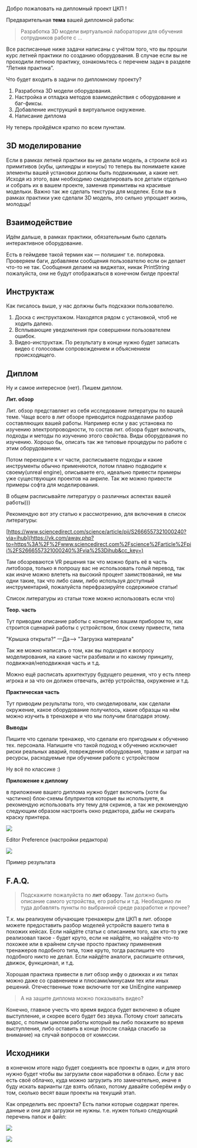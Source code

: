 Добро пожаловать на дипломный проект ЦКП !

Предварительная **тема** вашей дипломной работы:

> Разработка 3D модели виртуальной лаборатории для обучения сотрудников работе с …

  

Все расписанные ниже задачи написаны с учётом того, что вы прошли курс летней практики по созданию оборудования. В случае если вы не проходили летнюю практику, ознакомьтесь с перечнем задач в разделе “Летняя практика”.

Что будет входить в задачи по дипломному проекту?

1. Разработка 3D модели оборудования.
2. Настройка и отладка методов взаимодействия с оборудование и баг-фиксы.
3. Добавление инструкций в виртуальное окружение.
4. Написание диплома

  

Ну теперь пройдёмся кратко по всем пунктам.

## 3D моделирование

Если в рамках летней практики вы не делали модель, а строили всё из примитивов (кубы, цилиндры и конусы) то теперь вы понимаете какие элементы вашей установки должны быть подвижными, а какие нет. Исходя из этого, вам необходимо смоделировать все детали отдельно и собрать их в вашем проекте, заменив примитивы на красивые модельки. Важно так же сделать текстуры для моделек. Если вы в рамках практики уже сделали 3D модель, это сильно упрощает жизнь, молодцы!

  

## Взаимодействие

Идём дальше, в рамках практики, обязательным было сделать интерактивное оборудование.

Есть в геймдеве такой термин как — полишинг т.е. полировка. Проверяем баги, добавляем сообщения пользователю если он делает что-то не так. Сообщения делаем на виджетах, никак PrintString пожалуйста, они не будут отображаться в конечном билде проекта!

  

## Инструктаж

Как писалось выше, у нас должны быть подсказки пользователю.

1. Доска с инструктажом. Находятся рядом с установкой, чтоб не ходить далеко.
2. Всплывающие уведомления при совершении пользователем ошибок.
3. Видео-инструктаж. По результату в конце нужно будет записать видео с голосовым сопровождением и объяснением происходящего.

  

## Диплом

Ну и самое интересное (нет). Пишем диплом.

**Лит. обзор**

Лит. обзор представляет из себя исследование литературы по вашей теме. Чаще всего в лит обзоре приводится подразделами разбор составляющих вашей работы. Например если у вас установка по изучению электропроводности, то состав лит. обзора будет включать, подходы и методы по изучению этого свойства. Виды оборудования по изучению. Хорошо бы, описать так же типовые процедуры по работе с этим оборудованием.

Потом переходите к vr части, расписываете подходы и какие инструменты обычно применяются, потом плавно подводите к своему(unreal engine), описываете его, идеально привести примеры уже существующих проектов на анриле. Так же можно привести примеры софта для моделирования.

В общем расписывайте литературу о различных аспектах вашей работы)))

Рекомендую вот эту статью к рассмотрению, для включения в список литературы:

[https://www.sciencedirect.com/science/article/pii/S2666557321000240?via=ihub](https://vk.com/away.php?to=https%3A%2F%2Fwww.sciencedirect.com%2Fscience%2Farticle%2Fpii%2FS2666557321000240%3Fvia%253Dihub&cc_key=)

Там обозреваются VR решения так что можно брать её в часть литобзора, только я попрошу вас не использовать голый перевод, так как иначе можно влететь на высокий процент заимствований, не мы одни такие, так что либо сами, либо используя доступный инструментарий, пожалуйста перефразируйте содержимое статьи!

Список литературы из статьи тоже можно использовать если что)

  

**Теор. часть**

Тут приводим описание работы с конкретно вашим прибором то, как строится сценарий работы с устройством, блок схему привести, типа

"Крышка открыта?" —Да—> "Загрузка материала"

Так же можно написать о том, как вы подходил к вопросу моделирования, на какие части разбивали и по какому принципу, подвижная/неподвижная часть и т.д.

Можно ещё расписать архитектуру будущего решения, что у есть плеер игрока и за что он должен отвечать, актёр устройства, окружение и т.д.

  

**Практическая часть**

Тут приводим результаты того, что смоделировали, как сделали окружение, какое оборудование получилось, какие образцы на нём можно изучить в тренажере и что мы получим благодаря этому.

  

**Выводы**

Пишите что сделали тренажер, что сделали его пригодным к обучению тех. персонала. Напишите что такой подход к обучению исключает риски реальных аварий, повреждения оборудования, травм и затрат на ресурсы, расходуемые при обучении работе с устройством

Ну всё по классике :)

  

**Приложение к диплому**

в приложение вашего диплома нужно будет включить (хотя бы частично) блок-схемы блупринтов которые вы используете, я рекомендую использовать эту тему для скринов, а так же рекомендую следующим образом настроить окно редактора, дабы не сжирать краску принтера.


![](c4786bbd-45ed-4a8e-8f91-83dca1f64049.png)

Editor Preference (настройки редактора)

![](image.png)

Пример результата

## F.A.Q.

> Подскажите пожалуйста по **лит обзору**. Там должно быть описание самого устройства, его работы и т.д. Необходимо ли туда добавлять пункты по выбранной среде разработке и прочее?

Т.к. мы реализуем обучающие тренажеры для ЦКП в лит. обзоре можете предоставить разбор моделей устройств вашего типа в похожих кейсах. Если найдёте статьи с описанием того, как кто-то уже реализовал такое - будет круто, если не найдёте, но найдёте что-то похожее или в крайнем случае просто практику применения тренажеров подобного типа, тоже круто, тогда распишите что подобного никто не делал. Если найдёте аналоги, распишите отличия, движок, функционал, и т.д.

Хорошая практика привести в лит обзор инфу о движках и их типах можно даже со сравнением и плюсами/минусами тех или иных решений. Отечественные тоже включите тот же UniEngine например


> А на защите диплома можно показывать видео?

Конечно, главное учесть что время видоса будет включено в общее выступление, и скорее всего будет без звука. Потому стоит записать видос, с полным циклом работы который вы либо покажите во время выступления, либо оставить в конце (после слайда спасибо за внимание) на случай вопросов от комиссии.

## Исходники

в конечном итоге надо будет соединять все проекты в один, и для этого нужно будет чтобы вы загрузили свои наработки в облако. Если у вас есть своё облачко, куда можно загрузить это замечательно, иначе я буду искать варианты где взять облако, потому давайте соберём инфу о том, сколько весят ваши проекты на текущий этап.

Как определить вес проекта? Есть папки которые содержат преген. данные и они для загрузки не нужны. т.е. нужен только следующий перечень папок и файл:

![](image%201.png)

![](image%202.png)